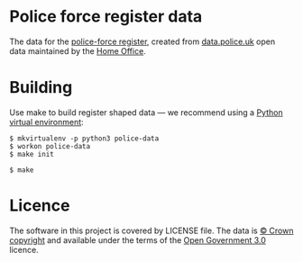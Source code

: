 # Police force register data

The data for the [police-force register](http://police-force.openregister.org), created from 
[data.police.uk](https://data.police.uk/about/) open data maintained by the [Home Office](https://www.gov.uk/government/organisations/home-office).

# Building

Use make to build register shaped data
— we recommend using a [Python virtual environment](http://virtualenvwrapper.readthedocs.org/en/latest/):

    $ mkvirtualenv -p python3 police-data
    $ workon police-data
    $ make init

    $ make

# Licence

The software in this project is covered by LICENSE file.
The data is [© Crown copyright](http://www.nationalarchives.gov.uk/information-management/re-using-public-sector-information/copyright-and-re-use/crown-copyright/)
and available under the terms of the [Open Government 3.0](https://www.nationalarchives.gov.uk/doc/open-government-licence/version/3/) licence.
